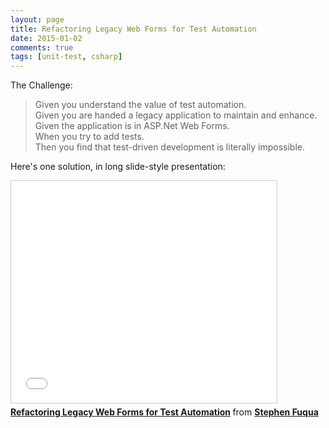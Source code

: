 ```yaml
---
layout: page
title: Refactoring Legacy Web Forms for Test Automation 
date: 2015-01-02
comments: true
tags: [unit-test, csharp]
---
```


The Challenge:

> Given you understand the value of test automation.  
> Given you are handed a legacy application to maintain and enhance.  
> Given the application is in ASP.Net Web Forms.  
> When you try to add tests.  
> Then you find that test-driven development is literally impossible.

Here's one solution, in long slide-style presentation:

<iframe src="//www.slideshare.net/slideshow/embed_code/43083246" marginwidth="0" marginheight="0" scrolling="no" style="border:1px solid #CCC; border-width:1px; margin-bottom:5px; max-width: 100%;" allowfullscreen="" width="425" height="355" frameborder="0"> </iframe>
 <div style="margin-bottom:5px"> <strong> <a href="//www.slideshare.net/StephenFuqua/refactoring-web-forms-for-test-automation" title="Refactoring Legacy Web Forms for Test Automation" target="_blank">Refactoring Legacy Web Forms for Test Automation</a> </strong> from <strong><a href="//www.slideshare.net/StephenFuqua" target="_blank">Stephen Fuqua</a></strong> </div>
